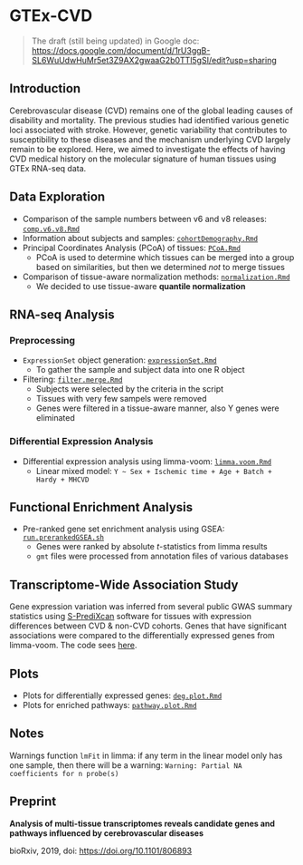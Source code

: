 # GTEx-CVD

> The draft (still being updated) in Google doc: https://docs.google.com/document/d/1rU3ggB-SL6WuUdwHuMr5et3Z9AX2gwaaG2b0TTl5gSI/edit?usp=sharing

## Introduction
Cerebrovascular disease (CVD) remains one of the global leading causes of disability and mortality. The previous studies had identified various genetic loci associated with stroke. However, genetic variability that contributes to susceptibility to these diseases and the mechanism underlying CVD largely remain to be explored. Here, we aimed to investigate the effects of having CVD medical history on the molecular signature of human tissues using GTEx RNA-seq data.

## Data Exploration
- Comparison of the sample numbers between v6 and v8 releases: [`comp.v6.v8.Rmd`](exploration/comp.v6.v8.Rmd)
- Information about subjects and samples: [`cohortDemography.Rmd`](exploration/cohortDemography.Rmd)
- Principal Coordinates Analysis (PCoA) of tissues: [`PCoA.Rmd`](exploration/PCoA.Rmd) 
	- PCoA is used to determine which tissues can be merged into a group based on similarities, but then we determined _not_ to merge tissues
- Comparison of tissue-aware normalization methods: [`normalization.Rmd`](exploration/normalization.Rmd)
	- We decided to use tissue-aware **quantile normalization**

## RNA-seq Analysis
### Preprocessing
- `ExpressionSet` object generation: [`expressionSet.Rmd`](DEanalysis/expressionSet.Rmd)
	- To gather the sample and subject data into one R object
- Filtering: [`filter.merge.Rmd`](DEanalysis/filter.merge.Rmd)
	- Subjects were selected by the criteria in the script
	- Tissues with very few sampels were removed
	- Genes were filtered in a tissue-aware manner, also Y genes were eliminated

### Differential Expression Analysis
- Differential expression analysis using limma-voom: [`limma.voom.Rmd`](DEanalysis/limma.voom.Rmd)
	- Linear mixed model: `Y ~ Sex + Ischemic time + Age + Batch + Hardy + MHCVD`

## Functional Enrichment Analysis
- Pre-ranked gene set enrichment analysis using GSEA: [`run.prerankedGSEA.sh`](gsea/run.prerankedGSEA.sh)
	- Genes were ranked by absolute _t_-statistics from limma results
	- `gmt` files were processed from annotation files of various databases

## Transcriptome-Wide Association Study
Gene expression variation was inferred from several public GWAS summary statistics using [S-PrediXcan](https://github.com/hakyimlab/MetaXcan) software for tissues with expression differences between CVD & non-CVD cohorts. Genes that have significant associations were compared to the differentially expressed genes from limma-voom. The code sees [here](twas/).

## Plots
- Plots for differentially expressed genes: [`deg.plot.Rmd`](plots/deg.plot.Rmd)
- Plots for enriched pathways: [`pathway.plot.Rmd`](plots/pathway.plot.Rmd)

## Notes
Warnings function `lmFit` in limma: if any term in the linear model only has one sample, then there will be a warning: `Warning: Partial NA coefficients for n probe(s)`

## Preprint
__Analysis of multi-tissue transcriptomes reveals candidate genes and pathways influenced by cerebrovascular diseases__

bioRxiv, 2019, doi: https://doi.org/10.1101/806893

